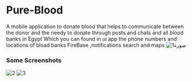 # Pure-Blood
A mobile application to donate blood that helps to communicate between the donor and the needy to donate through posts and chats and all blood banks in Egypt Which you can found in ui app the phone numbers and locations of bload banks
FireBase ,notifications search and maps
![صورة1](https://github.com/BadrAhmed140/Pure-Blood/assets/123932289/d7b57e53-6f7a-48dd-8c8a-3d8d7e5f27de)

 
### Some Screenshots
![2](https://github.com/BadrAhmed140/Pure-Blood/assets/123932289/4fd94e40-da9b-4991-96c2-6f6a6565a061)
![3](https://github.com/BadrAhmed140/Pure-Blood/assets/123932289/2cd9ab9e-8cc3-436f-add0-55ecf3a4fdce)



